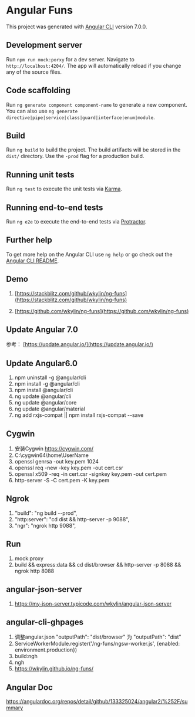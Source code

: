 # Angular Funs

This project was generated with [Angular CLI](https://github.com/angular/angular-cli) version 7.0.0.

## Development server

Run `npm run mock:porxy` for a dev server. Navigate to `http://localhost:4204/`. The app will automatically reload if you change any of the source files.

## Code scaffolding

Run `ng generate component component-name` to generate a new component. You can also use `ng generate directive|pipe|service|class|guard|interface|enum|module`.

## Build 

Run `ng build` to build the project. The build artifacts will be stored in the `dist/` directory. Use the `-prod` flag for a production build.

## Running unit tests

Run `ng test` to execute the unit tests via [Karma](https://karma-runner.github.io).

## Running end-to-end tests

Run `ng e2e` to execute the end-to-end tests via [Protractor](http://www.protractortest.org/).

## Further help

To get more help on the Angular CLI use `ng help` or go check out the [Angular CLI README](https://github.com/angular/angular-cli/blob/master/README.md).


## Demo

1. [https://stackblitz.com/github/wkylin/ng-funs](https://stackblitz.com/github/wkylin/ng-funs)

2. [https://github.com/wkylin/ng-funs](https://github.com/wkylin/ng-funs)

## Update Angular 7.0
参考： [https://update.angular.io/](https://update.angular.io/)

## Update Angular6.0

1. npm uninstall -g @angular/cli
2. npm install -g @angular/cli
3. npm install  @angular/cli
4. ng update  @angular/cli
5. ng update @angular/core
6. ng update @angular/material
7. ng add rxjs-compat || npm install rxjs-compat --save

## Cygwin 
1. 安装Cygwin https://cygwin.com/
2. C:\cygwin64\home\UserName
3. openssl genrsa -out key.pem 1024
4. openssl req -new -key key.pem -out cert.csr
5. openssl x509 -req -in cert.csr -signkey key.pem -out cert.pem
6. http-server -S  -C cert.pem -K key.pem

## Ngrok
1. "build": "ng build --prod",
2. "http:server": "cd dist && http-server -p 9088",
3. "ngr": "ngrok http 9088",

## Run 
1. mock:proxy
2. build && express:data && cd dist/browser && http-server -p 8088 && ngrok http 8088

## angular-json-server
1. https://my-json-server.typicode.com/wkylin/angular-json-server


## angular-cli-ghpages
1. 调整angular.json "outputPath": "dist/browser" 为 "outputPath": "dist"
2. ServiceWorkerModule.register('/ng-funs/ngsw-worker.js', {enabled: environment.production})
3. build:ngh
4. ngh
5. https://wkylin.github.io/ng-funs/

## Angular Doc
https://angulardoc.org/repos/detail/github/133325024/angular2/%252F/summary
